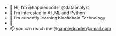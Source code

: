- 👋 Hi, I’m @happiedcoder @dataanalyst
- 👀 I’m interested in AI ,ML and Python 
- 🌱 I’m currently learning blockchain Technology
- 💞️ 
- 📫 you can reach me @happiedcoder@gmail.com

<!---
happiedcoder/happiedcoder is a ✨ special ✨ repository because its `README.md` (this file) appears on your GitHub profile.
You can click the Preview link to take a look at your changes.
--->
